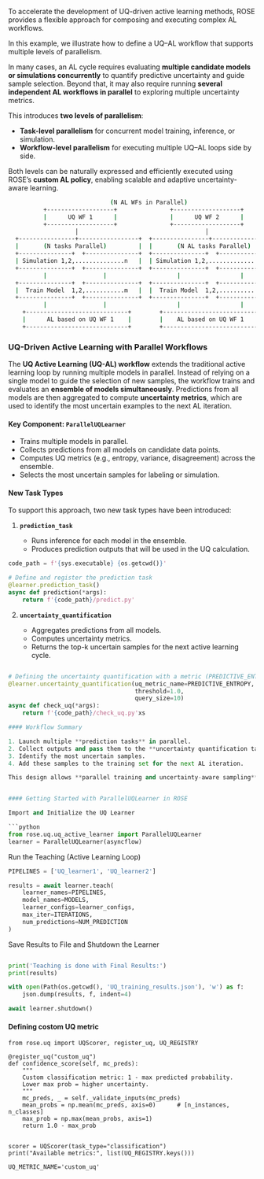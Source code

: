 To accelerate the development of UQ-driven active learning methods, ROSE provides a flexible approach for composing and executing complex AL workflows.

In this example, we illustrate how to define a UQ–AL workflow that supports multiple levels of parallelism.

In many cases, an AL cycle requires evaluating **multiple candidate models or simulations concurrently** to quantify predictive uncertainty and guide sample selection. Beyond that, it may also require running **several independent AL workflows in parallel** to exploring multiple uncertainty metrics.

This introduces **two levels of parallelism**:

* **Task-level parallelism** for concurrent model training, inference, or simulation.
* **Workflow-level parallelism** for executing multiple UQ–AL loops side by side.

Both levels can be naturally expressed and efficiently executed using ROSE’s **custom AL policy**, enabling scalable and adaptive uncertainty-aware learning.
```sh            
                             (N AL WFs in Parallel)
          +-------------------+               +-------------------+
          |      UQ WF 1      |               |      UQ WF 2      |   
          +-------------------+               +-------------------+
                   │                                    │
  +----------------+-----------------+  +----------------+-----------------+
  |       (N tasks Parallel)         |  |       (N AL tasks Parallel)      |
  +---------------+  +---------------+  +---------------+  +---------------+
  | Simulation 1,2,..............n   |  | Simulation 1,2,..............n   |
  +---------------+  +---------------+  +---------------+  +---------------+
          |                |                    |                 |
  +---------------+  +---------------+  +---------------+  +---------------+
  |  Train Model  1,2,...........m   |  |  Train Model  1,2,...........m   |
  +---------------+  +---------------+  +---------------+  +---------------+
          |                |                    |                 |
    +-----------------------------+        +-----------------------------+ 
    |      AL based on UQ WF 1    |        |    AL based on UQ WF 1      |   
    +-----------------------------+        +-----------------------------+ 
```
 

### UQ-Driven Active Learning with Parallel Workflows

The **UQ Active Learning (UQ-AL) workflow** extends the traditional active learning loop by running multiple models in parallel. Instead of relying on a single model to guide the selection of new samples, the workflow trains and evaluates an **ensemble of models simultaneously**. Predictions from all models are then aggregated to compute **uncertainty metrics**, which are used to identify the most uncertain examples to the next AL iteration.

#### Key Component: `ParallelUQLearner`

* Trains multiple models in parallel.
* Collects predictions from all models on candidate data points.
* Computes UQ metrics (e.g., entropy, variance, disagreement) across the ensemble.
* Selects the most uncertain samples for labeling or simulation.

#### New Task Types

To support this approach, two new task types have been introduced:

1. **`prediction_task`**

   * Runs inference for each model in the ensemble.
   * Produces prediction outputs that will be used in the UQ calculation.

```python
code_path = f'{sys.executable} {os.getcwd()}'

# Define and register the prediction task
@learner.prediction_task()
async def prediction(*args):
    return f'{code_path}/predict.py'

```

2. **`uncertainty_quantification`**

   * Aggregates predictions from all models.
   * Computes uncertainty metrics.
   * Returns the top-k uncertain samples for the next active learning cycle.

```python

# Defining the uncertainty quantification with a metric (PREDICTIVE_ENTROPY in this case)
@learner.uncertainty_quantification(uq_metric_name=PREDICTIVE_ENTROPY, 
                                    threshold=1.0, 
                                    query_size=10)
async def check_uq(*args):
    return f'{code_path}/check_uq.py'xs

#### Workflow Summary

1. Launch multiple **prediction tasks** in parallel.
2. Collect outputs and pass them to the **uncertainty quantification task**.
3. Identify the most uncertain samples.
4. Add these samples to the training set for the next AL iteration.

This design allows **parallel training and uncertainty-aware sampling** within AL workflows, making it easy to scale across many models or candidate datasets.


#### Getting Started with ParallelUQLearner in ROSE

Import and Initialize the UQ Learner

```python
from rose.uq.uq_active_learner import ParallelUQLearner
learner = ParallelUQLearner(asyncflow)
```

Run the Teaching (Active Learning Loop)

```python
PIPELINES = ['UQ_learner1', 'UQ_learner2']

results = await learner.teach(
    learner_names=PIPELINES,
    model_names=MODELS,
    learner_configs=learner_configs,
    max_iter=ITERATIONS, 
    num_predictions=NUM_PREDICTION
)
```

Save Results to File and Shutdown the Learner

```python

print('Teaching is done with Final Results:')
print(results)

with open(Path(os.getcwd(), 'UQ_training_results.json'), 'w') as f:
    json.dump(results, f, indent=4)

await learner.shutdown()
```

#### Defining costom UQ metric

```
from rose.uq import UQScorer, register_uq, UQ_REGISTRY

@register_uq("custom_uq")
def confidence_score(self, mc_preds):
    """
    Custom classification metric: 1 - max predicted probability.
    Lower max prob = higher uncertainty.
    """
    mc_preds, _ = self._validate_inputs(mc_preds)
    mean_probs = np.mean(mc_preds, axis=0)      # [n_instances, n_classes]
    max_prob = np.max(mean_probs, axis=1)
    return 1.0 - max_prob


scorer = UQScorer(task_type="classification")
print("Available metrics:", list(UQ_REGISTRY.keys()))

UQ_METRIC_NAME='custom_uq'
```